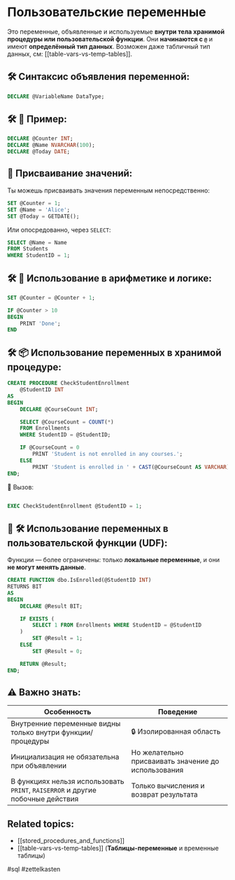 # Пользовательские переменные

Это переменные, объявленные и используемые **внутри тела хранимой процедуры или пользовательской функции**. Они **начинаются с `@`** и имеют **определённый тип данных**. Возможен даже табличный тип данных, см: [[table-vars-vs-temp-tables]].

## 🛠 Синтаксис объявления переменной:
```sql
DECLARE @VariableName DataType;
```

## 🛠 📌 Пример:
```sql
DECLARE @Counter INT;
DECLARE @Name NVARCHAR(100);
DECLARE @Today DATE;

```

## 🔄 Присваивание значений:

Ты можешь присваивать значения переменным непосредственно:
```sql
SET @Counter = 1;
SET @Name = 'Alice';
SET @Today = GETDATE();
```

Или опосредованно, через `SELECT`:
```sql
SELECT @Name = Name
FROM Students
WHERE StudentID = 1;

```


## 🛠 🧮 Использование в арифметике и логике:
```sql
SET @Counter = @Counter + 1;

IF @Counter > 10
BEGIN
    PRINT 'Done';
END

```


## 🛠 📦 Использование переменных в хранимой процедуре:
```sql
CREATE PROCEDURE CheckStudentEnrollment
    @StudentID INT
AS
BEGIN
    DECLARE @CourseCount INT;

    SELECT @CourseCount = COUNT(*)
    FROM Enrollments
    WHERE StudentID = @StudentID;

    IF @CourseCount = 0
        PRINT 'Student is not enrolled in any courses.';
    ELSE
        PRINT 'Student is enrolled in ' + CAST(@CourseCount AS VARCHAR) + ' course(s).';
END;

```

🔄 Вызов:
```sql

EXEC CheckStudentEnrollment @StudentID = 1;

```


## 🧮 🛠 Использование переменных в пользовательской функции (UDF):

Функции — более ограничены: только **локальные переменные**, и они **не могут менять данные**.

```sql
CREATE FUNCTION dbo.IsEnrolled(@StudentID INT)
RETURNS BIT
AS
BEGIN
    DECLARE @Result BIT;

    IF EXISTS (
        SELECT 1 FROM Enrollments WHERE StudentID = @StudentID
    )
        SET @Result = 1;
    ELSE
        SET @Result = 0;

    RETURN @Result;
END;
```

## ⚠️ Важно знать:

| Особенность                                                                    | Поведение                                           |
| ------------------------------------------------------------------------------ | --------------------------------------------------- |
| Внутренние переменные видны только внутри функции/процедуры                    | 🔒 Изолированная область                            |
| Инициализация не обязательна при объявлении                                    | Но желательно присваивать значение до использования |
| В функциях нельзя использовать `PRINT`, `RAISERROR` и другие побочные действия | Только вычисления и возврат результата              |

## Related topics:
- [[stored_procedures_and_functions]]
- [[table-vars-vs-temp-tables]] (**Таблицы-переменные** и временные таблицы)


#sql #zettelkasten
